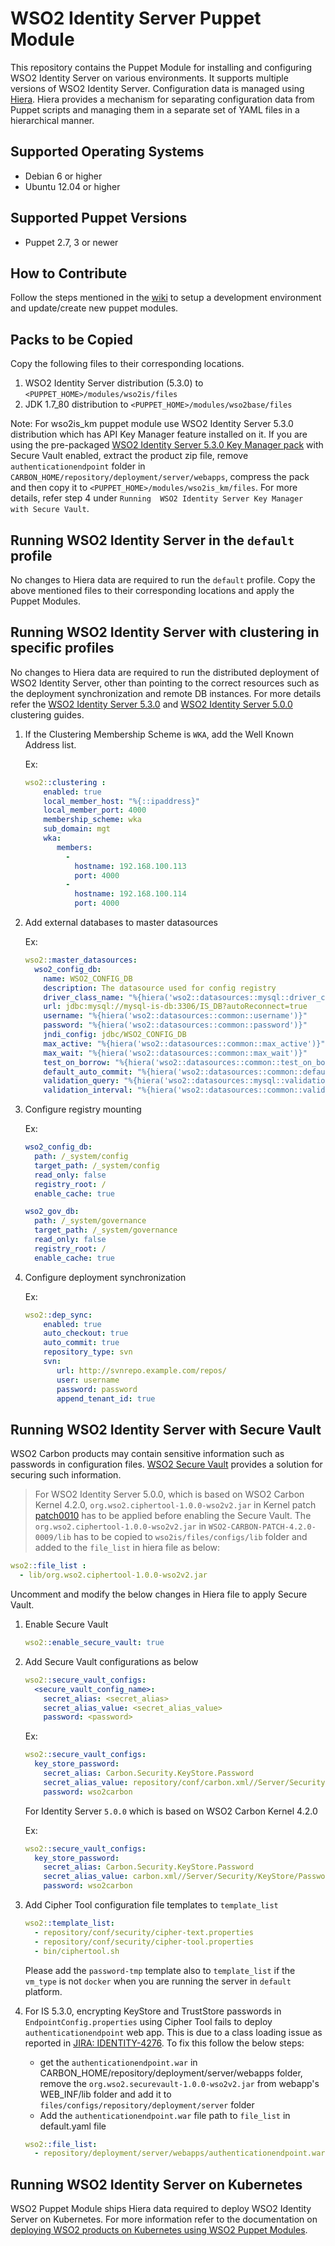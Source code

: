 # WSO2 Identity Server Puppet Module

This repository contains the Puppet Module for installing and configuring WSO2 Identity Server on various environments. It supports multiple versions of WSO2 Identity Server. Configuration data is managed using [Hiera](http://docs.puppetlabs.com/hiera/1/). Hiera provides a mechanism for separating configuration data from Puppet scripts and managing them in a separate set of YAML files in a hierarchical manner.

## Supported Operating Systems

- Debian 6 or higher
- Ubuntu 12.04 or higher

## Supported Puppet Versions

- Puppet 2.7, 3 or newer

## How to Contribute
Follow the steps mentioned in the [wiki](https://github.com/wso2/puppet-base/wiki) to setup a development environment and update/create new puppet modules.

## Packs to be Copied

Copy the following files to their corresponding locations.

1. WSO2 Identity Server distribution (5.3.0) to `<PUPPET_HOME>/modules/wso2is/files`
2. JDK 1.7_80 distribution to `<PUPPET_HOME>/modules/wso2base/files`

Note: For wso2is_km puppet module use WSO2 Identity Server 5.3.0 distribution which has API Key Manager feature installed on it. If you are using the pre-packaged [WSO2 Identity Server 5.3.0 Key Manager pack](http://product-dist.wso2.com/downloads/api-manager/1.10.0/identity-server/wso2is-5.3.0.zip) with Secure Vault enabled, extract the product zip file, remove `authenticationendpoint` folder in `CARBON_HOME/repository/deployment/server/webapps`, compress the pack and then copy it to `<PUPPET_HOME>/modules/wso2is_km/files`. For more details, refer step 4 under `Running  WSO2 Identity Server Key Manager with Secure Vault`.

## Running WSO2 Identity Server in the `default` profile
No changes to Hiera data are required to run the `default` profile.  Copy the above mentioned files to their corresponding locations and apply the Puppet Modules.

## Running WSO2 Identity Server with clustering in specific profiles
No changes to Hiera data are required to run the distributed deployment of WSO2 Identity Server, other than pointing to the correct resources such as the deployment synchronization and remote DB instances. For more details refer the [WSO2 Identity Server 5.3.0](https://docs.wso2.com/display/CLUSTER44x/Clustering+Identity+Server+5.3.0) and [WSO2 Identity Server 5.0.0](https://docs.wso2.com/display/CLUSTER420/Clustering+Identity+Server) clustering guides.

1. If the Clustering Membership Scheme is `WKA`, add the Well Known Address list.

   Ex:
    ```yaml
    wso2::clustering :
        enabled: true
        local_member_host: "%{::ipaddress}"
        local_member_port: 4000
        membership_scheme: wka
        sub_domain: mgt
        wka:
           members:
             -
               hostname: 192.168.100.113
               port: 4000
             -
               hostname: 192.168.100.114
               port: 4000
    ```

2. Add external databases to master datasources

   Ex:
    ```yaml
    wso2::master_datasources:
      wso2_config_db:
        name: WSO2_CONFIG_DB
        description: The datasource used for config registry
        driver_class_name: "%{hiera('wso2::datasources::mysql::driver_class_name')}"
        url: jdbc:mysql://mysql-is-db:3306/IS_DB?autoReconnect=true
        username: "%{hiera('wso2::datasources::common::username')}"
        password: "%{hiera('wso2::datasources::common::password')}"
        jndi_config: jdbc/WSO2_CONFIG_DB
        max_active: "%{hiera('wso2::datasources::common::max_active')}"
        max_wait: "%{hiera('wso2::datasources::common::max_wait')}"
        test_on_borrow: "%{hiera('wso2::datasources::common::test_on_borrow')}"
        default_auto_commit: "%{hiera('wso2::datasources::common::default_auto_commit')}"
        validation_query: "%{hiera('wso2::datasources::mysql::validation_query')}"
        validation_interval: "%{hiera('wso2::datasources::common::validation_interval')}"

    ```

3. Configure registry mounting

   Ex:
    ```yaml
    wso2_config_db:
      path: /_system/config
      target_path: /_system/config
      read_only: false
      registry_root: /
      enable_cache: true

    wso2_gov_db:
      path: /_system/governance
      target_path: /_system/governance
      read_only: false
      registry_root: /
      enable_cache: true
    ```

4. Configure deployment synchronization

    Ex:
    ```yaml
    wso2::dep_sync:
        enabled: true
        auto_checkout: true
        auto_commit: true
        repository_type: svn
        svn:
           url: http://svnrepo.example.com/repos/
           user: username
           password: password
           append_tenant_id: true
    ```

## Running WSO2 Identity Server with Secure Vault
WSO2 Carbon products may contain sensitive information such as passwords in configuration files. [WSO2 Secure Vault](https://docs.wso2.com/display/Carbon444/Securing+Passwords+in+Configuration+Files) provides a solution for securing such information.

>For WSO2 Identity Server 5.0.0, which is based on WSO2 Carbon Kernel 4.2.0, `org.wso2.ciphertool-1.0.0-wso2v2.jar` in Kernel patch [patch0010](http://dist.wso2.org/maven2/org/wso2/carbon/WSO2-CARBON-PATCH-4.2.0/0010/) has to be applied before enabling the Secure Vault. The `org.wso2.ciphertool-1.0.0-wso2v2.jar` in `WSO2-CARBON-PATCH-4.2.0-0009/lib` has to be copied to `wso2is/files/configs/lib` folder and added to the `file_list` in hiera file as below:

```yaml
wso2::file_list :
  - lib/org.wso2.ciphertool-1.0.0-wso2v2.jar
```

Uncomment and modify the below changes in Hiera file to apply Secure Vault.

1. Enable Secure Vault

    ```yaml
    wso2::enable_secure_vault: true
    ```

2. Add Secure Vault configurations as below

    ```yaml
    wso2::secure_vault_configs:
      <secure_vault_config_name>:
        secret_alias: <secret_alias>
        secret_alias_value: <secret_alias_value>
        password: <password>
    ```

    Ex:
    ```yaml
    wso2::secure_vault_configs:
      key_store_password:
        secret_alias: Carbon.Security.KeyStore.Password
        secret_alias_value: repository/conf/carbon.xml//Server/Security/KeyStore/Password,false
        password: wso2carbon
    ```

    For Identity Server `5.0.0` which is based on WSO2 Carbon Kernel 4.2.0

    Ex:
    ```yaml
    wso2::secure_vault_configs:
      key_store_password:
        secret_alias: Carbon.Security.KeyStore.Password
        secret_alias_value: carbon.xml//Server/Security/KeyStore/Password,true
        password: wso2carbon
    ```

3. Add Cipher Tool configuration file templates to `template_list`

    ```yaml
    wso2::template_list:
      - repository/conf/security/cipher-text.properties
      - repository/conf/security/cipher-tool.properties
      - bin/ciphertool.sh
    ```

    Please add the `password-tmp` template also to `template_list` if the `vm_type` is not `docker` when you are running the server in `default` platform.

4. For IS 5.3.0, encrypting KeyStore and TrustStore passwords in `EndpointConfig.properties` using Cipher Tool fails to deploy `authenticationendpoint` web app. This is due to a class loading issue as reported in [JIRA: IDENTITY-4276](https://wso2.org/jira/browse/IDENTITY-4276). To fix this follow the below steps:
   - get the `authenticationendpoint.war` in CARBON_HOME/repository/deployment/server/webapps folder, remove the `org.wso2.securevault-1.0.0-wso2v2.jar` from webapp's WEB_INF/lib folder and add it to `files/configs/repository/deployment/server` folder
   - Add the `authenticationendpoint.war` file path to `file_list` in default.yaml file

    ```yaml
    wso2::file_list:
      - repository/deployment/server/webapps/authenticationendpoint.war
    ```

## Running WSO2 Identity Server on Kubernetes
WSO2 Puppet Module ships Hiera data required to deploy WSO2 Identity Server on Kubernetes. For more information refer to the documentation on [deploying WSO2 products on Kubernetes using WSO2 Puppet Modules](https://docs.wso2.com/display/PM210/Deploying+WSO2+Products+on+Kubernetes+Using+WSO2+Puppet+Modules).
